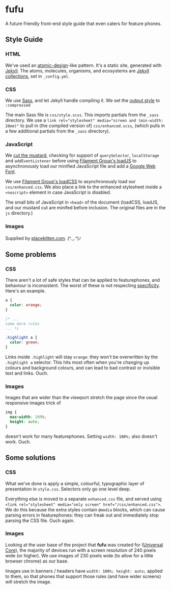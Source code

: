 # fufu

A future friendly front-end style guide that even caters for feature phones.

## Style Guide

### HTML

We've used an [atomic-design](http://bradfrost.com/blog/post/atomic-web-design/)-like pattern. It's a static site, generated with [Jekyll](http://jekyllrb.com/). The atoms, molecules, organisms, and ecosystems are [Jekyll collections](http://jekyllrb.com/docs/collections/), set in `_config.yml`. 

### CSS

We use [Sass](http://sass-lang.com/), and let Jekyll handle compiling it. We set the [output style](http://sass-lang.com/documentation/file.SASS_REFERENCE.html#_16) to `:compressed`

The main Sass file is `css/style.scss`. This imports partials from the `_sass` directory. We use a `link rel="stylesheet" media="screen and (min-width: 20em)"` to pull in (the compiled version of) `css/enhanced.scss`, (which pulls in a few additional partials from the `_sass` directory).

### JavaScript

We [cut the mustard](http://responsivenews.co.uk/post/18948466399/cutting-the-mustard), checking for support of `querySelector`, `localStorage` and `addEventListener` before using [Filament Group's loadJS](https://github.com/filamentgroup/loadJS) to asynchronously load our minified JavaScript file and add a [Google Web Font](https://www.google.com/fonts).

We use [Filament Group's loadCSS](https://github.com/filamentgroup/loadCSS) to asynchronously load our `css/enhanced.css`. We also place a link to the enhanced stylesheet inside a `<noscript>` element in case JavaScript is disabled.

The small bits of JavaScript in `<head>` of the document (loadCSS, loadJS, and our mustard cut are minifed before inclusion. The original files are in the `js` directory.)

### Images

Supplied by [placekitten.com](https://placekitten.com/). (^._.^)ﾉ

## Some problems

### CSS

There aren't a lot of safe styles that can be applied to featurephones, and behaviour is inconsistent. The worst of these is not respecting [specificity](https://developer.mozilla.org/en-US/docs/Web/CSS/Specificity). Here's an example.

```css
a {
  color: orange;
}

/* ...
some more rules
... */

.highlight a {
  color: green;
}
```

Links inside `.highlight` will stay `orange`: they won't be overwritten by the `.highlight a` selector. This hits most often when you're changing up colours and background colours, and can lead to bad contrast or invisible text and links. Ouch.

### Images

Images that are wider than the viewport stretch the page since the usual responsive images trick of

```css
img {
  max-width: 100%;
  height: auto;
}
```

doesn't work for many featurephones. Setting `width: 100%;` also doesn't work. Ouch.

## Some solutions

### CSS

What we've done is apply a simple, colourful, typographic layer of presentation in `style.css`. Selectors only go one level deep.

Everything else is moved to a separate `enhanced.css` file, and served using `<link rel="stylesheet" media="only screen" href="/css/enhanced.css">`. We do this because the extra styles contain `@media` blocks, which can cause parsing errors in featurephones: they can freak out and immediately stop parsing the CSS file. Ouch again.

### Images

Looking at the user base of the project that **fufu** was created for ([Universal Core](http://docs.unicore.io/)), the majority of devices run with a screen resolution of 240 pixels wide (or higher). We use images of 230 pixels wide (to allow for a little browser chrome) as our base.

Images use in banners / headers have `width: 100%; height: auto;` applied to them, so that phones that support those rules (and have wider screens) will stretch the image.